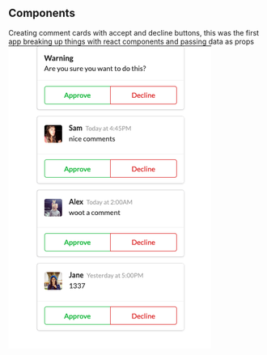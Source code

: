 ## Components

Creating comment cards with accept and decline buttons, this was the first app breaking up things with react components and passing data as props
![pic](public/components.png)
